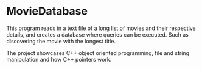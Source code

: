 # MovieDatabase
This program reads in a text file of a long list of movies and their respective details, and creates a database where queries can be executed. Such as discovering the movie with the longest title. 

The project showcases C++ object oriented programming, file and string manipulation and how C++ pointers work.
